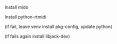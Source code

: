 Install mido

Install python-rtmidi

(if fail, leave venv install pkg-config, update python)

(if fails again install libjack-dev)
